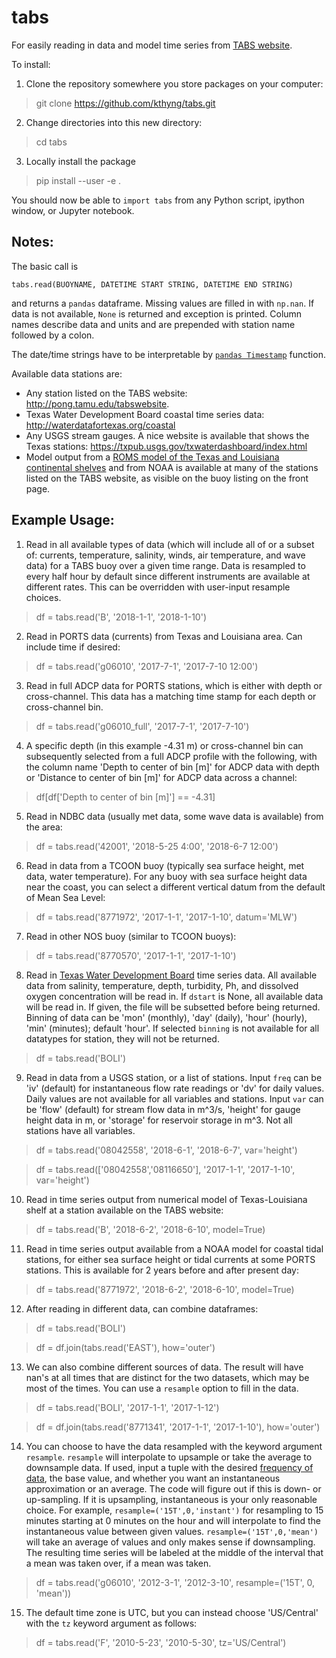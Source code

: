 # tabs
For easily reading in data and model time series from [TABS website](http://pong.tamu.edu/tabswebsite).

To install:
1. Clone the repository somewhere you store packages on your computer:
> git clone https://github.com/kthyng/tabs.git
2. Change directories into this new directory:
> cd tabs
3. Locally install the package
> pip install --user -e .

You should now be able to `import tabs` from any Python script, ipython window, or Jupyter notebook.

## Notes:

The basic call is

`tabs.read(BUOYNAME, DATETIME START STRING, DATETIME END STRING)`

and returns a `pandas` dataframe. Missing values are filled in with `np.nan`. If data is not available, `None` is returned and exception is printed. Column names describe data and units and are prepended with station name followed by a colon.

The date/time strings have to be interpretable by [`pandas Timestamp`](https://pandas.pydata.org/pandas-docs/stable/generated/pandas.Timestamp.html) function.

Available data stations are:
* Any station listed on the TABS website: http://pong.tamu.edu/tabswebsite.
* Texas Water Development Board coastal time series data: http://waterdatafortexas.org/coastal
* Any USGS stream gauges. A nice website is available that shows the Texas stations: https://txpub.usgs.gov/txwaterdashboard/index.html
* Model output from a [ROMS model of the Texas and Louisiana continental shelves](http://pong.tamu.edu/tabswebsite/subpages/models.php) and from NOAA is available at many of the stations listed on the TABS website, as visible on the buoy listing on the front page.

## Example Usage:

1. Read in all available types of data (which will include all of or a subset of: currents, temperature, salinity, winds, air temperature, and wave data) for a TABS buoy over a given time range. Data is resampled to every half hour by default since different instruments are available at different rates. This can be overridden with user-input resample choices.

> df = tabs.read('B', '2018-1-1', '2018-1-10')

2. Read in PORTS data (currents) from Texas and Louisiana area. Can include time if desired:

> df = tabs.read('g06010', '2017-7-1', '2017-7-10 12:00')

3. Read in full ADCP data for PORTS stations, which is either with depth or cross-channel. This data has a matching time stamp for each depth or cross-channel bin.

> df = tabs.read('g06010_full', '2017-7-1', '2017-7-10')

4. A specific depth (in this example -4.31 m) or cross-channel bin can subsequently selected from a full ADCP profile with the following, with the column name 'Depth to center of bin [m]' for ADCP data with depth or 'Distance to center of bin [m]' for ADCP data across a channel:

> df[df['Depth to center of bin [m]'] == -4.31]

5. Read in NDBC data (usually met data, some wave data is available) from the area:

> df = tabs.read('42001', '2018-5-25 4:00', '2018-6-7 12:00')

6. Read in data from a TCOON buoy (typically sea surface height, met data, water temperature). For any buoy with sea surface height data near the coast, you can select a different vertical datum from the default of Mean Sea Level:

> df = tabs.read('8771972', '2017-1-1', '2017-1-10', datum='MLW')

7. Read in other NOS buoy (similar to TCOON buoys):

> df = tabs.read('8770570', '2017-1-1', '2017-1-10')

8. Read in [Texas Water Development Board](http://waterdatafortexas.org/coastal) time series data. All available data from salinity, temperature, depth, turbidity, Ph, and dissolved oxygen concentration will be read in. If `dstart` is None, all available data will be read in. If given, the file will be subsetted before being returned. Binning of data can be 'mon' (monthly), 'day' (daily), 'hour' (hourly), 'min' (minutes); default 'hour'. If selected `binning` is not available for all datatypes for station, they will not be returned.

> df = tabs.read('BOLI')

9. Read in data from a USGS station, or a list of stations. Input `freq` can be 'iv' (default) for instantaneous flow rate readings or 'dv' for daily values. Daily values are not available for all variables and stations. Input `var` can be 'flow' (default) for stream flow data in m^3/s, 'height' for gauge height data in m, or 'storage' for reservoir storage in m^3. Not all stations have all variables.

> df = tabs.read('08042558', '2018-6-1', '2018-6-7', var='height')

> df = tabs.read(['08042558','08116650'], '2017-1-1', '2017-1-10', var='height')

10. Read in time series output from numerical model of Texas-Louisiana shelf at a station available on the TABS website:

> df = tabs.read('B', '2018-6-2', '2018-6-10', model=True)

11. Read in time series output available from a NOAA model for coastal tidal stations, for either sea surface height or tidal currents at some PORTS stations. This is available for 2 years before and after present day:

> df = tabs.read('8771972', '2018-6-2', '2018-6-10', model=True)

12. After reading in different data, can combine dataframes:

> df = tabs.read('BOLI')

> df = df.join(tabs.read('EAST'), how='outer')

13. We can also combine different sources of data. The result will have nan's at all times that are distinct for the two datasets, which may be most of the times. You can use a `resample` option to fill in the data.

> df = tabs.read('BOLI', '2017-1-1', '2017-1-12')

> df = df.join(tabs.read('8771341', '2017-1-1', '2017-1-10'), how='outer')


14. You can choose to have the data resampled with the keyword argument `resample`. `resample` will interpolate to upsample or take the average to downsample data. If used, input a tuple with the desired [frequency of data](https://pandas.pydata.org/pandas-docs/stable/timeseries.html#timeseries-offset-aliases), the base value, and whether you want an instantaneous approximation or an average. The code will figure out if this is down- or up-sampling. If it is upsampling, instantaneous is your only reasonable choice. For example, `resample=('15T',0,'instant')` for resampling to 15 minutes starting at 0 minutes on the hour and will interpolate to find the instantaneous value between given values. `resample=('15T',0,'mean')` will take an average of values and only makes sense if downsampling. The resulting time series will be labeled at the middle of the interval that a mean was taken over, if a mean was taken.

> df = tabs.read('g06010', '2012-3-1', '2012-3-10', resample=('15T', 0, 'mean'))

15. The default time zone is UTC, but you can instead choose 'US/Central' with the `tz` keyword argument as follows:

> df = tabs.read('F', '2010-5-23', '2010-5-30', tz='US/Central')
